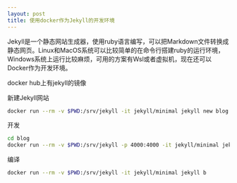 ```yaml
---
layout: post
title: 使用docker作为Jekyll的开发环境
---
```


Jekyll是一个静态网站生成器，使用ruby语言编写，可以把Markdown文件转换成静态网页。Linux和MacOS系统可以比较简单的在命令行搭建ruby的运行环境，Windows系统上运行比较麻烦，可用的方案有Wsl或者虚拟机，现在还可以Docker作为开发环境。

docker hub上有jekyll的镜像

新建Jekyll网站
```bash
docker run --rm -v $PWD:/srv/jekyll -it jekyll/minimal jekyll new blog
```

开发
```bash
cd blog
docker run --rm -v $PWD:/srv/jekyll -p 4000:4000 -it jekyll/minimal jekyll s -wD
```

编译
```bash
docker run --rm -v $PWD:/srv/jekyll -it jekyll/minimal jekyll b
```
